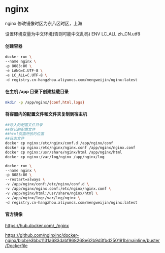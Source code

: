 # nginx
nginx 修改镜像时区为东八区时区，上海

设置环境变量为中文环境(否则可能中文乱码) ENV LC_ALL zh_CN.utf8

#### 创建容器
```bash
docker run \
--name nginx \
-p 8083:80 \
-e LANG=C.UTF-8 \
-e LC_ALL=C.UTF-8 \
-d registry.cn-hangzhou.aliyuncs.com/mengweijin/nginx:latest
```

#### 在主机 /app 目录下创建挂载目录
```bash
mkdir -p /app/nginx/{conf,html,logs} 
```

#### 将容器内的配置文件和文件夹复制到宿主机
```bash
##导入的配置文件目录
##默认的配置文件
##html页面所放的位置
##日志文件
docker cp nginx:/etc/nginx/conf.d /app/nginx/conf
docker cp nginx:/etc/nginx/nginx.conf /app/nginx/nginx.conf
docker cp nginx:/usr/share/nginx/html /app/nginx/html
docker cp nginx:/var/log/nginx /app/nginx/log
```

```bash
docker run \
--name nginx \
-p 8083:80 \
--restart=always \
-v /app/nginx/conf:/etc/nginx/conf.d \
-v /app/nginx/nginx.conf:/etc/nginx/nginx.conf \
-v /app/nginx/html:/usr/share/nginx/html \
-v /app/nginx/log:/var/log/nginx \
-d registry.cn-hangzhou.aliyuncs.com/mengweijin/nginx:latest
```

#### 官方镜像
https://hub.docker.com/_/nginx

https://github.com/nginxinc/docker-nginx/blob/e3bbc1131a683dabf868268e62b9d3fbd250191b/mainline/buster/Dockerfile
